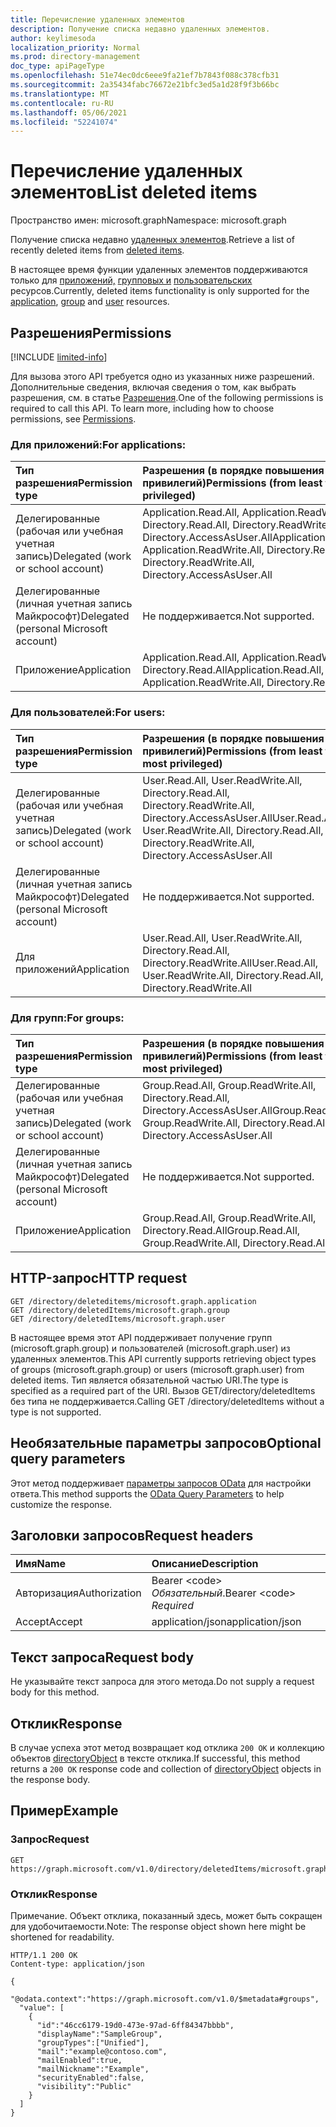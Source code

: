 ```yaml
---
title: Перечисление удаленных элементов
description: Получение списка недавно удаленных элементов.
author: keylimesoda
localization_priority: Normal
ms.prod: directory-management
doc_type: apiPageType
ms.openlocfilehash: 51e74ec0dc6eee9fa21ef7b7843f088c378cfb31
ms.sourcegitcommit: 2a35434fabc76672e21bfc3ed5a1d28f9f3b66bc
ms.translationtype: MT
ms.contentlocale: ru-RU
ms.lasthandoff: 05/06/2021
ms.locfileid: "52241074"
---
```

# <a name="list-deleted-items"></a><span data-ttu-id="3933e-103">Перечисление удаленных элементов</span><span class="sxs-lookup"><span data-stu-id="3933e-103">List deleted items</span></span>

<span data-ttu-id="3933e-104">Пространство имен: microsoft.graph</span><span class="sxs-lookup"><span data-stu-id="3933e-104">Namespace: microsoft.graph</span></span>

<span data-ttu-id="3933e-105">Получение списка недавно [удаленных элементов](../resources/directory.md).</span><span class="sxs-lookup"><span data-stu-id="3933e-105">Retrieve a list of recently deleted items from [deleted items](../resources/directory.md).</span></span>

<span data-ttu-id="3933e-106">В настоящее время функции удаленных элементов поддерживаются только для [приложений,](../resources/application.md) [групповых и](../resources/group.md) [пользовательских](../resources/user.md) ресурсов.</span><span class="sxs-lookup"><span data-stu-id="3933e-106">Currently, deleted items functionality is only supported for the [application](../resources/application.md), [group](../resources/group.md) and [user](../resources/user.md) resources.</span></span>

## <a name="permissions"></a><span data-ttu-id="3933e-107">Разрешения</span><span class="sxs-lookup"><span data-stu-id="3933e-107">Permissions</span></span>

[!INCLUDE [limited-info](../../includes/limited-info.md)]

<span data-ttu-id="3933e-p101">Для вызова этого API требуется одно из указанных ниже разрешений. Дополнительные сведения, включая сведения о том, как выбрать разрешения, см. в статье [Разрешения](/graph/permissions-reference).</span><span class="sxs-lookup"><span data-stu-id="3933e-p101">One of the following permissions is required to call this API. To learn more, including how to choose permissions, see [Permissions](/graph/permissions-reference).</span></span>

### <a name="for-applications"></a><span data-ttu-id="3933e-110">Для приложений:</span><span class="sxs-lookup"><span data-stu-id="3933e-110">For applications:</span></span>

|<span data-ttu-id="3933e-111">Тип разрешения</span><span class="sxs-lookup"><span data-stu-id="3933e-111">Permission type</span></span>      | <span data-ttu-id="3933e-112">Разрешения (в порядке повышения привилегий)</span><span class="sxs-lookup"><span data-stu-id="3933e-112">Permissions (from least to most privileged)</span></span>              |
|:--------------------|:---------------------------------------------------------|
|<span data-ttu-id="3933e-113">Делегированные (рабочая или учебная учетная запись)</span><span class="sxs-lookup"><span data-stu-id="3933e-113">Delegated (work or school account)</span></span> | <span data-ttu-id="3933e-114">Application.Read.All, Application.ReadWrite.All, Directory.Read.All, Directory.ReadWrite.All, Directory.AccessAsUser.All</span><span class="sxs-lookup"><span data-stu-id="3933e-114">Application.Read.All, Application.ReadWrite.All, Directory.Read.All, Directory.ReadWrite.All, Directory.AccessAsUser.All</span></span>    |
|<span data-ttu-id="3933e-115">Делегированные (личная учетная запись Майкрософт)</span><span class="sxs-lookup"><span data-stu-id="3933e-115">Delegated (personal Microsoft account)</span></span> | <span data-ttu-id="3933e-116">Не поддерживается.</span><span class="sxs-lookup"><span data-stu-id="3933e-116">Not supported.</span></span>    |
|<span data-ttu-id="3933e-117">Приложение</span><span class="sxs-lookup"><span data-stu-id="3933e-117">Application</span></span> | <span data-ttu-id="3933e-118">Application.Read.All, Application.ReadWrite.All, Directory.Read.All</span><span class="sxs-lookup"><span data-stu-id="3933e-118">Application.Read.All, Application.ReadWrite.All, Directory.Read.All</span></span> |

### <a name="for-users"></a><span data-ttu-id="3933e-119">Для пользователей:</span><span class="sxs-lookup"><span data-stu-id="3933e-119">For users:</span></span>

|<span data-ttu-id="3933e-120">Тип разрешения</span><span class="sxs-lookup"><span data-stu-id="3933e-120">Permission type</span></span>      | <span data-ttu-id="3933e-121">Разрешения (в порядке повышения привилегий)</span><span class="sxs-lookup"><span data-stu-id="3933e-121">Permissions (from least to most privileged)</span></span>              |
|:--------------------|:---------------------------------------------------------|
|<span data-ttu-id="3933e-122">Делегированные (рабочая или учебная учетная запись)</span><span class="sxs-lookup"><span data-stu-id="3933e-122">Delegated (work or school account)</span></span> | <span data-ttu-id="3933e-123">User.Read.All, User.ReadWrite.All, Directory.Read.All, Directory.ReadWrite.All, Directory.AccessAsUser.All</span><span class="sxs-lookup"><span data-stu-id="3933e-123">User.Read.All, User.ReadWrite.All, Directory.Read.All, Directory.ReadWrite.All, Directory.AccessAsUser.All</span></span> |
|<span data-ttu-id="3933e-124">Делегированные (личная учетная запись Майкрософт)</span><span class="sxs-lookup"><span data-stu-id="3933e-124">Delegated (personal Microsoft account)</span></span> | <span data-ttu-id="3933e-125">Не поддерживается.</span><span class="sxs-lookup"><span data-stu-id="3933e-125">Not supported.</span></span> |
|<span data-ttu-id="3933e-126">Для приложений</span><span class="sxs-lookup"><span data-stu-id="3933e-126">Application</span></span> | <span data-ttu-id="3933e-127">User.Read.All, User.ReadWrite.All, Directory.Read.All, Directory.ReadWrite.All</span><span class="sxs-lookup"><span data-stu-id="3933e-127">User.Read.All, User.ReadWrite.All, Directory.Read.All, Directory.ReadWrite.All</span></span> |

### <a name="for-groups"></a><span data-ttu-id="3933e-128">Для групп:</span><span class="sxs-lookup"><span data-stu-id="3933e-128">For groups:</span></span>

|<span data-ttu-id="3933e-129">Тип разрешения</span><span class="sxs-lookup"><span data-stu-id="3933e-129">Permission type</span></span>      | <span data-ttu-id="3933e-130">Разрешения (в порядке повышения привилегий)</span><span class="sxs-lookup"><span data-stu-id="3933e-130">Permissions (from least to most privileged)</span></span>              |
|:--------------------|:---------------------------------------------------------|
|<span data-ttu-id="3933e-131">Делегированные (рабочая или учебная учетная запись)</span><span class="sxs-lookup"><span data-stu-id="3933e-131">Delegated (work or school account)</span></span> | <span data-ttu-id="3933e-132">Group.Read.All, Group.ReadWrite.All, Directory.Read.All, Directory.AccessAsUser.All</span><span class="sxs-lookup"><span data-stu-id="3933e-132">Group.Read.All, Group.ReadWrite.All, Directory.Read.All, Directory.AccessAsUser.All</span></span> |
|<span data-ttu-id="3933e-133">Делегированные (личная учетная запись Майкрософт)</span><span class="sxs-lookup"><span data-stu-id="3933e-133">Delegated (personal Microsoft account)</span></span> | <span data-ttu-id="3933e-134">Не поддерживается.</span><span class="sxs-lookup"><span data-stu-id="3933e-134">Not supported.</span></span>    |
|<span data-ttu-id="3933e-135">Приложение</span><span class="sxs-lookup"><span data-stu-id="3933e-135">Application</span></span> | <span data-ttu-id="3933e-136">Group.Read.All, Group.ReadWrite.All, Directory.Read.All</span><span class="sxs-lookup"><span data-stu-id="3933e-136">Group.Read.All, Group.ReadWrite.All, Directory.Read.All</span></span> |

## <a name="http-request"></a><span data-ttu-id="3933e-137">HTTP-запрос</span><span class="sxs-lookup"><span data-stu-id="3933e-137">HTTP request</span></span>
<!-- { "blockType": "ignored" } -->
```http 
GET /directory/deleteditems/microsoft.graph.application
GET /directory/deletedItems/microsoft.graph.group
GET /directory/deletedItems/microsoft.graph.user
```

<span data-ttu-id="3933e-138">В настоящее время этот API поддерживает получение групп (microsoft.graph.group) и пользователей (microsoft.graph.user) из удаленных элементов.</span><span class="sxs-lookup"><span data-stu-id="3933e-138">This API currently supports retrieving object types of groups (microsoft.graph.group) or users (microsoft.graph.user) from deleted items.</span></span> <span data-ttu-id="3933e-139">Тип является обязательной частью URI.</span><span class="sxs-lookup"><span data-stu-id="3933e-139">The type is specified as a required part of the URI.</span></span> <span data-ttu-id="3933e-140">Вызов GET/directory/deletedItems без типа не поддерживается.</span><span class="sxs-lookup"><span data-stu-id="3933e-140">Calling GET /directory/deletedItems without a type is not supported.</span></span>

## <a name="optional-query-parameters"></a><span data-ttu-id="3933e-141">Необязательные параметры запросов</span><span class="sxs-lookup"><span data-stu-id="3933e-141">Optional query parameters</span></span>
<span data-ttu-id="3933e-142">Этот метод поддерживает [параметры запросов OData](/graph/query-parameters) для настройки ответа.</span><span class="sxs-lookup"><span data-stu-id="3933e-142">This method supports the [OData Query Parameters](/graph/query-parameters) to help customize the response.</span></span>

## <a name="request-headers"></a><span data-ttu-id="3933e-143">Заголовки запросов</span><span class="sxs-lookup"><span data-stu-id="3933e-143">Request headers</span></span>
| <span data-ttu-id="3933e-144">Имя</span><span class="sxs-lookup"><span data-stu-id="3933e-144">Name</span></span>      |<span data-ttu-id="3933e-145">Описание</span><span class="sxs-lookup"><span data-stu-id="3933e-145">Description</span></span>|
|:----------|:----------|
| <span data-ttu-id="3933e-146">Авторизация</span><span class="sxs-lookup"><span data-stu-id="3933e-146">Authorization</span></span>  | <span data-ttu-id="3933e-147">Bearer &lt;code&gt; *Обязательный*.</span><span class="sxs-lookup"><span data-stu-id="3933e-147">Bearer &lt;code&gt; *Required*</span></span>|
| <span data-ttu-id="3933e-148">Accept</span><span class="sxs-lookup"><span data-stu-id="3933e-148">Accept</span></span>  | <span data-ttu-id="3933e-149">application/json</span><span class="sxs-lookup"><span data-stu-id="3933e-149">application/json</span></span> |

## <a name="request-body"></a><span data-ttu-id="3933e-150">Текст запроса</span><span class="sxs-lookup"><span data-stu-id="3933e-150">Request body</span></span>
<span data-ttu-id="3933e-151">Не указывайте текст запроса для этого метода.</span><span class="sxs-lookup"><span data-stu-id="3933e-151">Do not supply a request body for this method.</span></span>

## <a name="response"></a><span data-ttu-id="3933e-152">Отклик</span><span class="sxs-lookup"><span data-stu-id="3933e-152">Response</span></span>

<span data-ttu-id="3933e-153">В случае успеха этот метод возвращает код отклика `200 OK` и коллекцию объектов [directoryObject](../resources/directoryobject.md) в тексте отклика.</span><span class="sxs-lookup"><span data-stu-id="3933e-153">If successful, this method returns a `200 OK` response code and collection of [directoryObject](../resources/directoryobject.md) objects in the response body.</span></span>
## <a name="example"></a><span data-ttu-id="3933e-154">Пример</span><span class="sxs-lookup"><span data-stu-id="3933e-154">Example</span></span>
### <a name="request"></a><span data-ttu-id="3933e-155">Запрос</span><span class="sxs-lookup"><span data-stu-id="3933e-155">Request</span></span>

<!-- {
  "blockType": "ignored",
  "name": "get_deleteditems"
}-->
```msgraph-interactive
GET https://graph.microsoft.com/v1.0/directory/deletedItems/microsoft.graph.group
```

### <a name="response"></a><span data-ttu-id="3933e-156">Отклик</span><span class="sxs-lookup"><span data-stu-id="3933e-156">Response</span></span>
<span data-ttu-id="3933e-157">Примечание. Объект отклика, показанный здесь, может быть сокращен для удобочитаемости.</span><span class="sxs-lookup"><span data-stu-id="3933e-157">Note: The response object shown here might be shortened for readability.</span></span>
<!-- {
  "blockType": "response",
  "truncated": true,
  "@odata.type": "microsoft.graph.directoryObject",
  "isCollection": true
} -->
```http
HTTP/1.1 200 OK
Content-type: application/json

{
  "@odata.context":"https://graph.microsoft.com/v1.0/$metadata#groups",
  "value": [
    {
      "id":"46cc6179-19d0-473e-97ad-6ff84347bbbb",
      "displayName":"SampleGroup",
      "groupTypes":["Unified"],
      "mail":"example@contoso.com",
      "mailEnabled":true,
      "mailNickname":"Example",
      "securityEnabled":false,
      "visibility":"Public"
    }
  ]
}
```

<!-- uuid: 8fcb5dbc-d5aa-4681-8e31-b001d5168d79
2015-10-25 14:57:30 UTC -->
<!-- {
  "type": "#page.annotation",
  "description": "List deleteditems",
  "keywords": "",
  "section": "documentation",
  "tocPath": "",
  "suppressions": [
  ]
}-->
